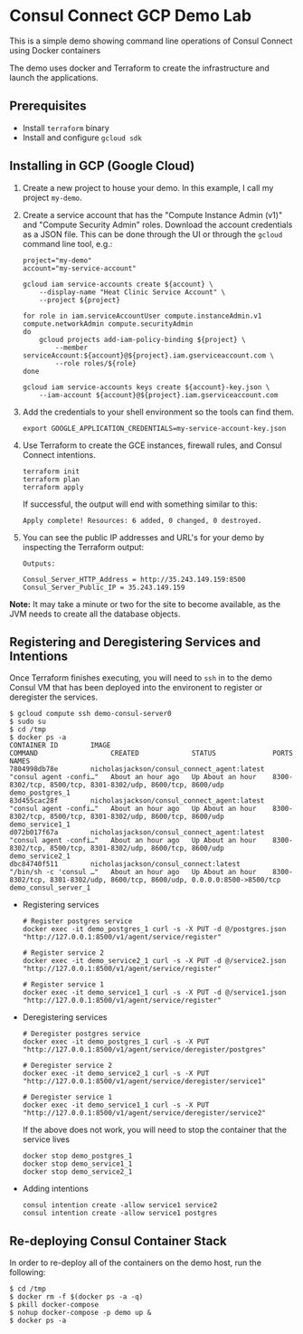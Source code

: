Consul Connect GCP Demo Lab
==================================

This is a simple demo showing command line operations of Consul Connect using Docker containers

The demo uses docker and  Terraform to create the infrastructure and launch the applications.

## Prerequisites

 * Install `terraform` binary
 * Install and configure `gcloud sdk` 

## Installing in GCP (Google Cloud)

 1. Create a new project to house your demo. In this example, I call my project `my-demo`.

 2. Create a service account that has the "Compute Instance Admin (v1)" and "Compute Security Admin" roles. Download the account credentials as a JSON file. This can be done through the UI or through the `gcloud` command line tool, e.g.:

        project="my-demo"
        account="my-service-account"

        gcloud iam service-accounts create ${account} \
            --display-name "Heat Clinic Service Account" \
            --project ${project}

        for role in iam.serviceAccountUser compute.instanceAdmin.v1 compute.networkAdmin compute.securityAdmin
        do
            gcloud projects add-iam-policy-binding ${project} \
                --member serviceAccount:${account}@${project}.iam.gserviceaccount.com \
                --role roles/${role}
        done

        gcloud iam service-accounts keys create ${account}-key.json \
            --iam-account ${account}@${project}.iam.gserviceaccount.com

 3. Add the credentials to your shell environment so the tools can find them.

        export GOOGLE_APPLICATION_CREDENTIALS=my-service-account-key.json

 4. Use Terraform to create the GCE instances, firewall rules, and Consul Connect intentions.

        terraform init
        terraform plan
        terraform apply

    If successful, the output will end with something similar to this:

        Apply complete! Resources: 6 added, 0 changed, 0 destroyed.

 5. You can see the public IP addresses and URL's for your demo by inspecting the Terraform output:

        Outputs:

        Consul_Server_HTTP_Address = http://35.243.149.159:8500
        Consul_Server_Public_IP = 35.243.149.159

**Note:** It may take a minute or two for the site to become available, as the JVM needs to create all the database objects.

## Registering and Deregistering Services and Intentions
Once Terraform finishes executing, you will need to `ssh` in to the demo Consul VM that has  been deployed into the environent to register or deregister the services.

```
$ gcloud compute ssh demo-consul-server0 
$ sudo su
$ cd /tmp
$ docker ps -a
CONTAINER ID        IMAGE                                         COMMAND                  CREATED             STATUS              PORTS                                                                      NAMES
7804998db78e        nicholasjackson/consul_connect_agent:latest   "consul agent -confi…"   About an hour ago   Up About an hour    8300-8302/tcp, 8500/tcp, 8301-8302/udp, 8600/tcp, 8600/udp                 demo_postgres_1
83d455cac28f        nicholasjackson/consul_connect_agent:latest   "consul agent -confi…"   About an hour ago   Up About an hour    8300-8302/tcp, 8500/tcp, 8301-8302/udp, 8600/tcp, 8600/udp                 demo_service1_1
d072b017f67a        nicholasjackson/consul_connect_agent:latest   "consul agent -confi…"   About an hour ago   Up About an hour    8300-8302/tcp, 8500/tcp, 8301-8302/udp, 8600/tcp, 8600/udp                 demo_service2_1
dbc84740f511        nicholasjackson/consul_connect:latest         "/bin/sh -c 'consul …"   About an hour ago   Up About an hour    8300-8302/tcp, 8301-8302/udp, 8600/tcp, 8600/udp, 0.0.0.0:8500->8500/tcp   demo_consul_server_1
```
* Registering services
  ```
  # Register postgres service
  docker exec -it demo_postgres_1 curl -s -X PUT -d @/postgres.json "http://127.0.0.1:8500/v1/agent/service/register"

  # Register service 2
  docker exec -it demo_service2_1 curl -s -X PUT -d @/service2.json "http://127.0.0.1:8500/v1/agent/service/register"

  # Register service 1
  docker exec -it demo_service1_1 curl -s -X PUT -d @/service1.json "http://127.0.0.1:8500/v1/agent/service/register"
  ```
* Deregistering services
  ```
  # Deregister postgres service
  docker exec -it demo_postgres_1 curl -s -X PUT "http://127.0.0.1:8500/v1/agent/service/deregister/postgres"

  # Deregister service 2
  docker exec -it demo_service2_1 curl -s -X PUT "http://127.0.0.1:8500/v1/agent/service/deregister/service1"

  # Deregister service 1
  docker exec -it demo_service1_1 curl -s -X PUT "http://127.0.0.1:8500/v1/agent/service/deregister/service2"
  ```
  If the above does not work, you will need to stop the container that the service lives
  ```
  docker stop demo_postgres_1
  docker stop demo_service1_1
  docker stop demo_service2_1
  ```
* Adding intentions
  ```
  consul intention create -allow service1 service2
  consul intention create -allow service1 postgres
  ```
## Re-deploying Consul Container Stack
In order to re-deploy all of the containers on the demo host, run the following:

```
$ cd /tmp
$ docker rm -f $(docker ps -a -q)
$ pkill docker-compose
$ nohup docker-compose -p demo up &
$ docker ps -a
```